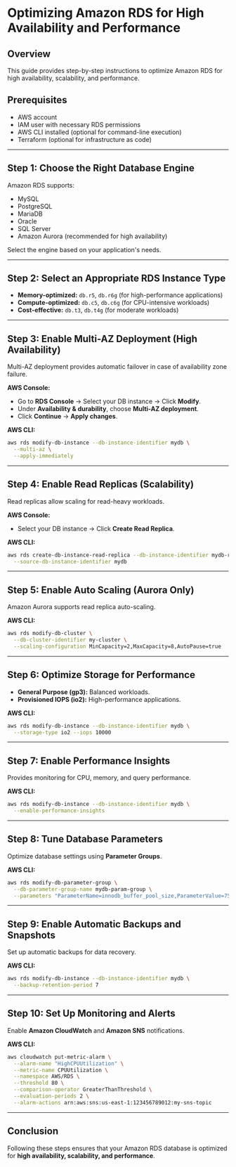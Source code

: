 # Optimizing Amazon RDS for High Availability and Performance

## Overview
This guide provides step-by-step instructions to optimize Amazon RDS for high availability, scalability, and performance.

## Prerequisites
- AWS account
- IAM user with necessary RDS permissions
- AWS CLI installed (optional for command-line execution)
- Terraform (optional for infrastructure as code)

---

## Step 1: Choose the Right Database Engine
Amazon RDS supports:
- MySQL
- PostgreSQL
- MariaDB
- Oracle
- SQL Server
- Amazon Aurora (recommended for high availability)

Select the engine based on your application's needs.

---

## Step 2: Select an Appropriate RDS Instance Type
- **Memory-optimized:** `db.r5`, `db.r6g` (for high-performance applications)
- **Compute-optimized:** `db.c5`, `db.c6g` (for CPU-intensive workloads)
- **Cost-effective:** `db.t3`, `db.t4g` (for moderate workloads)

---

## Step 3: Enable Multi-AZ Deployment (High Availability)
Multi-AZ deployment provides automatic failover in case of availability zone failure.

**AWS Console:**
- Go to **RDS Console** → Select your DB instance → Click **Modify**.
- Under **Availability & durability**, choose **Multi-AZ deployment**.
- Click **Continue** → **Apply changes**.

**AWS CLI:**
```sh
aws rds modify-db-instance --db-instance-identifier mydb \
  --multi-az \
  --apply-immediately
```

---

## Step 4: Enable Read Replicas (Scalability)
Read replicas allow scaling for read-heavy workloads.

**AWS Console:**
- Select your DB instance → Click **Create Read Replica**.

**AWS CLI:**
```sh
aws rds create-db-instance-read-replica --db-instance-identifier mydb-replica \
  --source-db-instance-identifier mydb
```

---

## Step 5: Enable Auto Scaling (Aurora Only)
Amazon Aurora supports read replica auto-scaling.

**AWS CLI:**
```sh
aws rds modify-db-cluster \
  --db-cluster-identifier my-cluster \
  --scaling-configuration MinCapacity=2,MaxCapacity=8,AutoPause=true
```

---

## Step 6: Optimize Storage for Performance
- **General Purpose (gp3):** Balanced workloads.
- **Provisioned IOPS (io2):** High-performance applications.

**AWS CLI:**
```sh
aws rds modify-db-instance --db-instance-identifier mydb \
  --storage-type io2 --iops 10000
```

---

## Step 7: Enable Performance Insights
Provides monitoring for CPU, memory, and query performance.

**AWS CLI:**
```sh
aws rds modify-db-instance --db-instance-identifier mydb \
  --enable-performance-insights
```

---

## Step 8: Tune Database Parameters
Optimize database settings using **Parameter Groups**.

**AWS CLI:**
```sh
aws rds modify-db-parameter-group \
  --db-parameter-group-name mydb-param-group \
  --parameters "ParameterName=innodb_buffer_pool_size,ParameterValue=75%"
```

---

## Step 9: Enable Automatic Backups and Snapshots
Set up automatic backups for data recovery.

**AWS CLI:**
```sh
aws rds modify-db-instance --db-instance-identifier mydb \
  --backup-retention-period 7
```

---

## Step 10: Set Up Monitoring and Alerts
Enable **Amazon CloudWatch** and **Amazon SNS** notifications.

**AWS CLI:**
```sh
aws cloudwatch put-metric-alarm \
  --alarm-name "HighCPUUtilization" \
  --metric-name CPUUtilization \
  --namespace AWS/RDS \
  --threshold 80 \
  --comparison-operator GreaterThanThreshold \
  --evaluation-periods 2 \
  --alarm-actions arn:aws:sns:us-east-1:123456789012:my-sns-topic
```

---

## Conclusion
Following these steps ensures that your Amazon RDS database is optimized for **high availability, scalability, and performance**.

